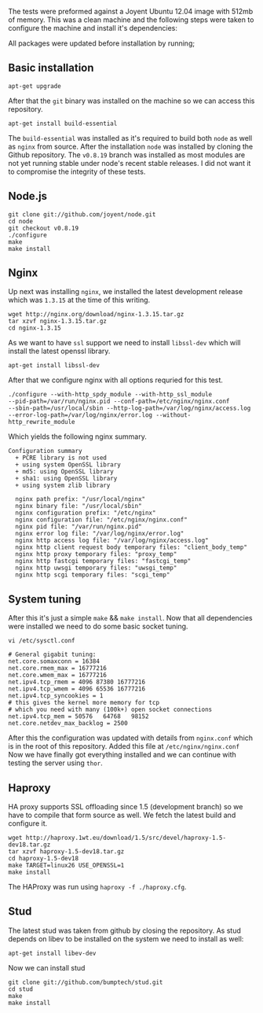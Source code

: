 The tests were preformed against a Joyent Ubuntu 12.04 image with 512mb of
memory. This was a clean machine and the following steps were taken to configure
the machine and install it's dependencies:

All packages were updated before installation by running;

## Basic installation

```
apt-get upgrade
```

After that the `git` binary was installed on the machine so we can access this
repository.

```
apt-get install build-essential
```

The `build-essential` was installed as it's required to build both `node` as
well as `nginx` from source. After the installation `node` was installed by
cloning the Github repository. The `v0.8.19` branch was installed as most
modules are not yet running stable under node's recent stable releases. I did
not want it to compromise the integrity of these tests.

## Node.js

```
git clone git://github.com/joyent/node.git
cd node
git checkout v0.8.19
./configure
make
make install
```

## Nginx

Up next was installing `nginx`, we installed the latest development release
which was `1.3.15` at the time of this writing.

```
wget http://nginx.org/download/nginx-1.3.15.tar.gz
tar xzvf nginx-1.3.15.tar.gz
cd nginx-1.3.15
```

As we want to have `ssl` support we need to install `libssl-dev` which will
install the latest openssl library.

```
apt-get install libssl-dev
```

After that we configure nginx with all options requried for this test.

```
./configure --with-http_spdy_module --with-http_ssl_module
--pid-path=/var/run/nginx.pid --conf-path=/etc/nginx/nginx.conf
--sbin-path=/usr/local/sbin --http-log-path=/var/log/nginx/access.log
--error-log-path=/var/log/nginx/error.log --without-http_rewrite_module
```

Which yields the following nginx summary.

```
Configuration summary
  + PCRE library is not used
  + using system OpenSSL library
  + md5: using OpenSSL library
  + sha1: using OpenSSL library
  + using system zlib library

  nginx path prefix: "/usr/local/nginx"
  nginx binary file: "/usr/local/sbin"
  nginx configuration prefix: "/etc/nginx"
  nginx configuration file: "/etc/nginx/nginx.conf"
  nginx pid file: "/var/run/nginx.pid"
  nginx error log file: "/var/log/nginx/error.log"
  nginx http access log file: "/var/log/nginx/access.log"
  nginx http client request body temporary files: "client_body_temp"
  nginx http proxy temporary files: "proxy_temp"
  nginx http fastcgi temporary files: "fastcgi_temp"
  nginx http uwsgi temporary files: "uwsgi_temp"
  nginx http scgi temporary files: "scgi_temp"
```

## System tuning

After this it's just a simple `make` && `make install`. Now that all dependencies
were installed we need to do some basic socket tuning.

```
vi /etc/sysctl.conf

# General gigabit tuning:
net.core.somaxconn = 16384
net.core.rmem_max = 16777216
net.core.wmem_max = 16777216
net.ipv4.tcp_rmem = 4096 87380 16777216
net.ipv4.tcp_wmem = 4096 65536 16777216
net.ipv4.tcp_syncookies = 1
# this gives the kernel more memory for tcp
# which you need with many (100k+) open socket connections
net.ipv4.tcp_mem = 50576   64768   98152
net.core.netdev_max_backlog = 2500
```

After this the configuration was updated with details from `nginx.conf` which is in
the root of this repository. Added this file at `/etc/nginx/nginx.conf` Now we
have finally got everything installed and we can continue with testing the
server using `thor`.

## Haproxy

HA proxy supports SSL offloading since 1.5 (development branch) so we have to
compile that form source as well. We fetch the latest build and configure it.

```
wget http://haproxy.1wt.eu/download/1.5/src/devel/haproxy-1.5-dev18.tar.gz
tar xzvf haproxy-1.5-dev18.tar.gz
cd haproxy-1.5-dev18
make TARGET=linux26 USE_OPENSSL=1
make install
```

The HAProxy was run using `haproxy -f ./haproxy.cfg`.

## Stud

The latest stud was taken from github by closing the repository. As stud depends
on libev to be installed on the system we need to install as well:

```
apt-get install libev-dev
```

Now we can install stud

```
git clone git://github.com/bumptech/stud.git
cd stud
make
make install
```
